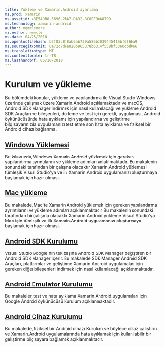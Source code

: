 ```yaml
---
title: Yükleme ve Xamarin.Android ayarlama
ms.prod: xamarin
ms.assetid: 4BE549B8-5696-2BA7-DA32-8C0EE90A879D
ms.technology: xamarin-android
author: mgmclemore
ms.author: mamcle
ms.date: 04/25/2018
ms.openlocfilehash: b2f83c8f8ab6ab730a586b30394454f6bf6f6ba9
ms.sourcegitcommit: 0a72c7dea020b965378b6314f558bf5360dbd066
ms.translationtype: MT
ms.contentlocale: tr-TR
ms.lasthandoff: 05/10/2018
---
```

# <a name="setup-and-installation"></a>Kurulum ve yükleme

Bu bölümdeki konular, yükleme ve yapılandırma ile Visual Studio Windows üzerinde çalışmak üzere Xamarin.Android açıklamaktadır ve macOS, Android SDK Manager indirmek için nasıl kullanılacağı ve yükleme Android SDK Araçları ve bileşenleri, derleme ve test için gerekli, uygulaması, Android öykünücüsünde hata ayıklama için yapılandırma ve geliştirme bilgisayarınızda uygulamanızı test etme son hata ayıklama ve fiziksel bir Android cihazı bağlanma.


## <a name="windows-installationandroidget-startedinstallationwindowsmd"></a>[Windows Yüklemesi](~/android/get-started/installation/windows.md)

Bu kılavuzda, Windows Xamarin.Android yüklemek için gereken yapılandırma ayrıntılarını ve yükleme adımları anlatılmaktadır. Bu makalenin sonundaki tarafından bir çalışma olacaktır Xamarin.Android yüklemesi tümleşik Visual Studio'ya ve ilk Xamarin.Android uygulamanızı oluşturmaya başlamak için hazır olması.

## <a name="mac-installationhttpsdocsmicrosoftcomen-usvisualstudiomacinstallation"></a>[Mac yükleme](https://docs.microsoft.com/en-us/visualstudio/mac/installation)

Bu makalede, Mac'te Xamarin.Android yüklemek için gereken yapılandırma ayrıntılarını ve yükleme adımları açıklanmaktadır Bu makalenin sonundaki tarafından bir çalışma olacaktır Xamarin.Android yükleme Visual Studio'ya Mac için tümleşik ve ilk Xamarin.Android uygulamanızı oluşturmaya başlamak için hazır olması.

## <a name="android-sdk-setupandroidget-startedinstallationandroid-sdkmd"></a>[Android SDK Kurulumu](~/android/get-started/installation/android-sdk.md)

Visual Studio Google'nın tek başına Android SDK Manager değiştiren bir Android SDK Manager içerir. Bu makalede SDK Manager Android SDK Araçları, platformlar ve geliştirme Xamarin.Android uygulamaları için gereken diğer bileşenleri indirmek için nasıl kullanılacağı açıklanmaktadır.

## <a name="android-emulator-setupandroidget-startedinstallationandroid-emulatorindexmd"></a>[Android Emulator Kurulumu](~/android/get-started/installation/android-emulator/index.md)

Bu makaleler, test ve hata ayıklama Xamarin.Android uygulamaları için Google Android öykünücüsü Kurulum açıklanmaktadır.

## <a name="android-device-setupandroidget-startedinstallationset-up-device-for-developmentmd"></a>[Android Cihaz Kurulumu](~/android/get-started/installation/set-up-device-for-development.md)

Bu makalede, fiziksel bir Android cihazı Kurulum ve böylece cihaz çalıştırın ve Xamarin.Android uygulamalarında hata ayıklamak için kullanılabilir bir geliştirme bilgisayara bağlamak açıklanmaktadır.
